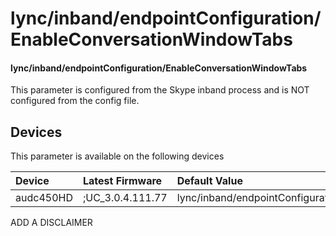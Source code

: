 ﻿---
description: lync/inband/endpointConfiguration/EnableConversationWindowTabs
search:
    keywords: ['lync','inband','endpointConfiguration','EnableConversationWindowTabs']
---

# lync/inband/endpointConfiguration/EnableConversationWindowTabs

#### lync/inband/endpointConfiguration/EnableConversationWindowTabs

This parameter is configured from the Skype inband process and is NOT configured from the config file.



## Devices
This parameter is available on the following devices

| Device | Latest Firmware | Default Value |
|:---|:---|:---|
| audc450HD | ;UC_3.0.4.111.77 | lync/inband/endpointConfiguration/EnableConversationWindowTabs=0 

ADD A DISCLAIMER
